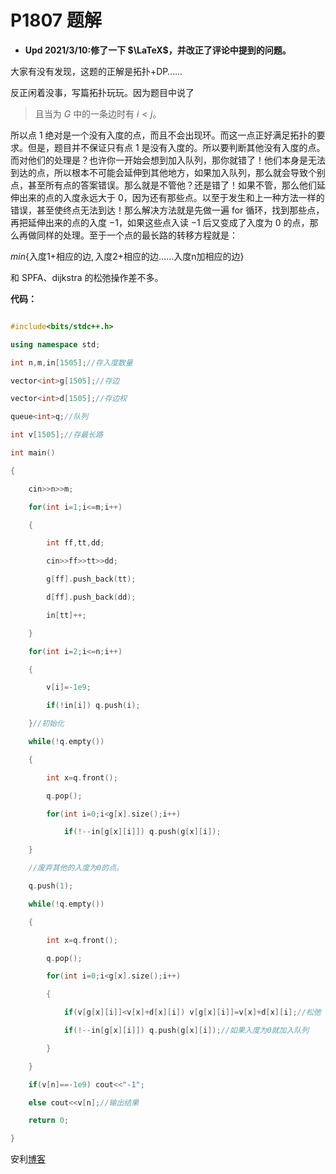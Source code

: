 # P1807 题解

- **Upd 2021/3/10:修了一下 $\LaTeX$，并改正了评论中提到的问题。**

大家有没有发现，这题的正解是拓扑+DP……  
反正闲着没事，写篇拓扑玩玩。因为题目中说了

>且当为 $G$ 中的一条边时有 $i < j$。

所以点 $1$ 绝对是一个没有入度的点，而且不会出现环。而这一点正好满足拓扑的要求。但是，题目并不保证只有点 $1$ 是没有入度的。所以要判断其他没有入度的点。而对他们的处理是？也许你一开始会想到加入队列，那你就错了！他们本身是无法到达的点，所以根本不可能会延伸到其他地方，如果加入队列，那么就会导致个别点，甚至所有点的答案错误。那么就是不管他？还是错了！如果不管，那么他们延伸出来的点的入度永远大于 $0$，因为还有那些点。以至于发生和上一种方法一样的错误，甚至使终点无法到达！那么解决方法就是先做一遍 for 循环，找到那些点，再把延伸出来的点的入度 $-1$，如果这些点入读 $-1$ 后又变成了入度为 $0$ 的点，那么再做同样的处理。至于一个点的最长路的转移方程就是：  
$min\{\text{入度1+相应的边},\text{入度2+相应的边……入度n加相应的边}\}$  
和 SPFA、dijkstra 的松弛操作差不多。  
**代码：**
```cpp
#include<bits/stdc++.h>
using namespace std;
int n,m,in[1505];//存入度数量
vector<int>g[1505];//存边
vector<int>d[1505];//存边权
queue<int>q;//队列
int v[1505];//存最长路
int main()
{
	cin>>n>>m;
	for(int i=1;i<=m;i++)
	{
		int ff,tt,dd;
		cin>>ff>>tt>>dd;
		g[ff].push_back(tt);
		d[ff].push_back(dd);
		in[tt]++;
	}
	for(int i=2;i<=n;i++)
	{
		v[i]=-1e9;
		if(!in[i]) q.push(i);
	}//初始化
	while(!q.empty())
	{
		int x=q.front();
		q.pop();
		for(int i=0;i<g[x].size();i++)
			if(!--in[g[x][i]]) q.push(g[x][i]);
	}
	//废弃其他的入度为0的点。
	q.push(1);
	while(!q.empty())
	{
		int x=q.front();
		q.pop();
		for(int i=0;i<g[x].size();i++)
		{
			if(v[g[x][i]]<v[x]+d[x][i]) v[g[x][i]]=v[x]+d[x][i];//松弛
			if(!--in[g[x][i]]) q.push(g[x][i]);//如果入度为0就加入队列
		}
	}
	if(v[n]==-1e9) cout<<"-1";
	else cout<<v[n];//输出结果
	return 0;
}
```
安利[博客](https://www.luogu.org/blog/yhdhg1395754790/)